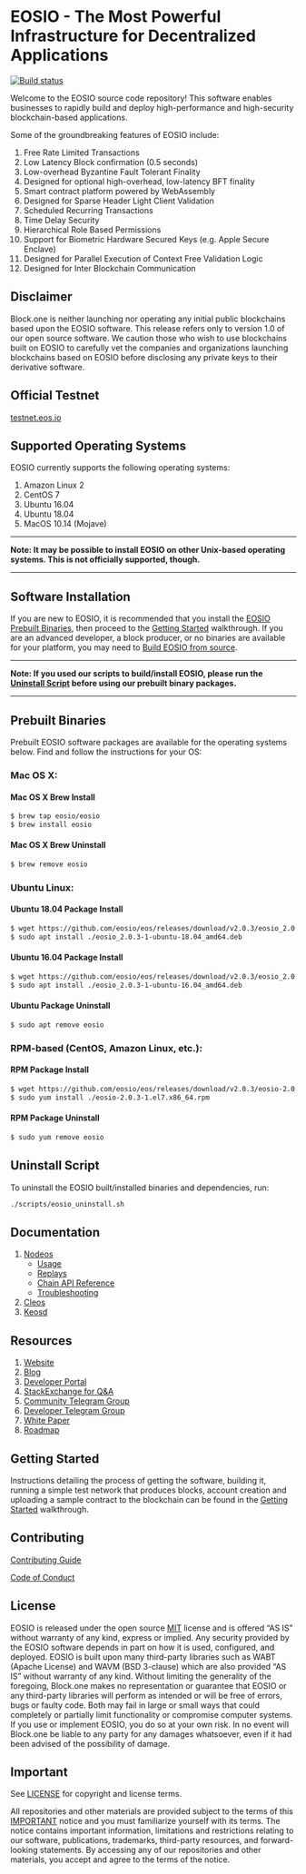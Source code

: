 
# EOSIO - The Most Powerful Infrastructure for Decentralized Applications

[![Build status](https://badge.buildkite.com/370fe5c79410f7d695e4e34c500b4e86e3ac021c6b1f739e20.svg?branch=master)](https://buildkite.com/EOSIO/eosio)

Welcome to the EOSIO source code repository! This software enables businesses to rapidly build and deploy high-performance and high-security blockchain-based applications.

Some of the groundbreaking features of EOSIO include:

1. Free Rate Limited Transactions
1. Low Latency Block confirmation (0.5 seconds)
1. Low-overhead Byzantine Fault Tolerant Finality
1. Designed for optional high-overhead, low-latency BFT finality
1. Smart contract platform powered by WebAssembly
1. Designed for Sparse Header Light Client Validation
1. Scheduled Recurring Transactions
1. Time Delay Security
1. Hierarchical Role Based Permissions
1. Support for Biometric Hardware Secured Keys (e.g. Apple Secure Enclave)
1. Designed for Parallel Execution of Context Free Validation Logic
1. Designed for Inter Blockchain Communication

## Disclaimer

Block.one is neither launching nor operating any initial public blockchains based upon the EOSIO software. This release refers only to version 1.0 of our open source software. We caution those who wish to use blockchains built on EOSIO to carefully vet the companies and organizations launching blockchains based on EOSIO before disclosing any private keys to their derivative software.

## Official Testnet

[testnet.eos.io](https://testnet.eos.io/)

## Supported Operating Systems

EOSIO currently supports the following operating systems:  

1. Amazon Linux 2
2. CentOS 7
3. Ubuntu 16.04
4. Ubuntu 18.04
5. MacOS 10.14 (Mojave)

---

**Note: It may be possible to install EOSIO on other Unix-based operating systems. This is not officially supported, though.**

---

## Software Installation

If you are new to EOSIO, it is recommended that you install the [EOSIO Prebuilt Binaries](#prebuilt-binaries), then proceed to the [Getting Started](https://developers.eos.io/eosio-home/docs) walkthrough. If you are an advanced developer, a block producer, or no binaries are available for your platform, you may need to [Build EOSIO from source](https://eosio.github.io/eos/latest/install/build-from-source).

---

**Note: If you used our scripts to build/install EOSIO, please run the [Uninstall Script](#uninstall-script) before using our prebuilt binary packages.**

---

## Prebuilt Binaries

Prebuilt EOSIO software packages are available for the operating systems below. Find and follow the instructions for your OS:

### Mac OS X:

#### Mac OS X Brew Install
```sh
$ brew tap eosio/eosio
$ brew install eosio
```
#### Mac OS X Brew Uninstall
```sh
$ brew remove eosio
```

### Ubuntu Linux:

#### Ubuntu 18.04 Package Install
```sh
$ wget https://github.com/eosio/eos/releases/download/v2.0.3/eosio_2.0.3-1-ubuntu-18.04_amd64.deb
$ sudo apt install ./eosio_2.0.3-1-ubuntu-18.04_amd64.deb
```
#### Ubuntu 16.04 Package Install
```sh
$ wget https://github.com/eosio/eos/releases/download/v2.0.3/eosio_2.0.3-1-ubuntu-16.04_amd64.deb
$ sudo apt install ./eosio_2.0.3-1-ubuntu-16.04_amd64.deb
```
#### Ubuntu Package Uninstall
```sh
$ sudo apt remove eosio
```

### RPM-based (CentOS, Amazon Linux, etc.):

#### RPM Package Install
```sh
$ wget https://github.com/eosio/eos/releases/download/v2.0.3/eosio-2.0.3-1.el7.x86_64.rpm
$ sudo yum install ./eosio-2.0.3-1.el7.x86_64.rpm
```
#### RPM Package Uninstall
```sh
$ sudo yum remove eosio
```

## Uninstall Script
To uninstall the EOSIO built/installed binaries and dependencies, run:
```sh
./scripts/eosio_uninstall.sh
```

## Documentation
1. [Nodeos](http://eosio.github.io/eos/latest/nodeos/)
    - [Usage](http://eosio.github.io/eos/latest/nodeos/usage/index)
    - [Replays](http://eosio.github.io/eos/latest/nodeos/replays/index)
    - [Chain API Reference](http://eosio.github.io/eos/latest/nodeos/plugins/chain_api_plugin/api-reference/index)
    - [Troubleshooting](http://eosio.github.io/eos/latest/nodeos/troubleshooting/index)
1. [Cleos](http://eosio.github.io/eos/latest/cleos/)
1. [Keosd](http://eosio.github.io/eos/latest/keosd/)

## Resources
1. [Website](https://eos.io)
1. [Blog](https://medium.com/eosio)
1. [Developer Portal](https://developers.eos.io)
1. [StackExchange for Q&A](https://eosio.stackexchange.com/)
1. [Community Telegram Group](https://t.me/EOSProject)
1. [Developer Telegram Group](https://t.me/joinchat/EaEnSUPktgfoI-XPfMYtcQ)
1. [White Paper](https://github.com/bizamainet/Documentation/blob/master/Whitepaper_ENG.pdf)
1. [Roadmap](https://github.com/EOSIO/Documentation/blob/master/Roadmap.md)

<a name="gettingstarted"></a>
## Getting Started
Instructions detailing the process of getting the software, building it, running a simple test network that produces blocks, account creation and uploading a sample contract to the blockchain can be found in the [Getting Started](https://developers.eos.io/eosio-home/docs) walkthrough. 

## Contributing

[Contributing Guide](./CONTRIBUTING.md)

[Code of Conduct](./CONTRIBUTING.md#conduct)

## License

EOSIO is released under the open source [MIT](./LICENSE) license and is offered “AS IS” without warranty of any kind, express or implied. Any security provided by the EOSIO software depends in part on how it is used, configured, and deployed. EOSIO is built upon many third-party libraries such as WABT (Apache License) and WAVM (BSD 3-clause) which are also provided “AS IS” without warranty of any kind. Without limiting the generality of the foregoing, Block.one makes no representation or guarantee that EOSIO or any third-party libraries will perform as intended or will be free of errors, bugs or faulty code. Both may fail in large or small ways that could completely or partially limit functionality or compromise computer systems. If you use or implement EOSIO, you do so at your own risk. In no event will Block.one be liable to any party for any damages whatsoever, even if it had been advised of the possibility of damage.  

## Important

See [LICENSE](./LICENSE) for copyright and license terms.

All repositories and other materials are provided subject to the terms of this [IMPORTANT](./IMPORTANT.md) notice and you must familiarize yourself with its terms.  The notice contains important information, limitations and restrictions relating to our software, publications, trademarks, third-party resources, and forward-looking statements.  By accessing any of our repositories and other materials, you accept and agree to the terms of the notice.
